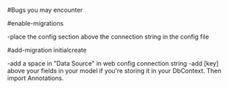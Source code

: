 #Bugs you may encounter


#enable-migrations

-place the config section above the connection string in the config file

#add-migration initialcreate

-add a space in "Data Source" in web config connection string
-add [key] above your fields in your model if you're storing it in your DbContext. Then import Annotations.
